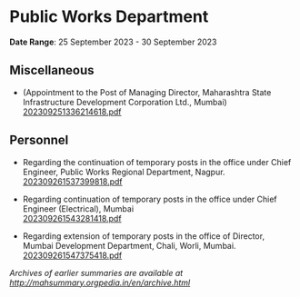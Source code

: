 # Public Works Department

**Date Range**: 25 September 2023 - 30 September 2023


## Miscellaneous
- (Appointment to the Post of Managing Director, Maharashtra State Infrastructure Development Corporation Ltd., Mumbai)\
  [202309251336214618.pdf](https://gr.maharashtra.gov.in/Site/Upload/Government%20Resolutions/English/202309251336214618.pdf)

## Personnel
- Regarding the continuation of temporary posts in the office under Chief Engineer, Public Works Regional Department, Nagpur.\
  [202309261537399818.pdf](https://gr.maharashtra.gov.in/Site/Upload/Government%20Resolutions/English/202309261537399818.pdf)

- Regarding continuation of temporary posts in the office under Chief Engineer (Electrical), Mumbai\
  [202309261543281418.pdf](https://gr.maharashtra.gov.in/Site/Upload/Government%20Resolutions/English/202309261543281418.pdf)

- Regarding extension of temporary posts in the office of Director, Mumbai Development Department, Chali, Worli, Mumbai.\
  [202309261547375418.pdf](https://gr.maharashtra.gov.in/Site/Upload/Government%20Resolutions/English/202309261547375418.pdf)


*Archives of earlier summaries are available at http://mahsummary.orgpedia.in/en/archive.html*